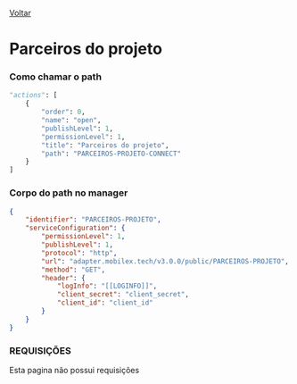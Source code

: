 [Voltar](../../wikipedia.md)
# Parceiros do projeto
### Como chamar o path
~~~ python
"actions": [
    {
        "order": 0,
        "name": "open",
        "publishLevel": 1,
        "permissionLevel": 1,
        "title": "Parceiros do projeto",
        "path": "PARCEIROS-PROJETO-CONNECT"
    }
]
~~~

### Corpo do path no manager
``` json
{
    "identifier": "PARCEIROS-PROJETO",
    "serviceConfiguration": {
        "permissionLevel": 1,
        "publishLevel": 1,
        "protocol": "http",
        "url": "adapter.mobilex.tech/v3.0.0/public/PARCEIROS-PROJETO",
        "method": "GET",
        "header": {
            "logInfo": "[[LOGINFO]]",
            "client_secret": "client_secret",
            "client_id": "client_id"
        }
    }
}
```

### REQUISIÇÕES
Esta pagina não possui requisições